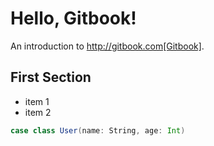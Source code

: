 # Hello, Gitbook!

An introduction to http://gitbook.com[Gitbook].

## First Section

 - item 1
 - item 2

```scala
case class User(name: String, age: Int)
```
